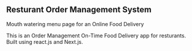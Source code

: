## Resturant Order Management System
Mouth watering menu page for an Online Food Delivery 

This is an Order Management On-Time Food Delivery app for resturants. Built using react.js and Next.js.
